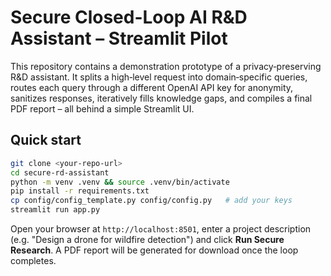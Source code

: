 
# Secure Closed-Loop AI R&D Assistant – Streamlit Pilot

This repository contains a demonstration prototype of a privacy‑preserving R&D assistant.
It splits a high‑level request into domain‑specific queries, routes each query through a
different OpenAI API key for anonymity, sanitizes responses, iteratively fills knowledge gaps,
and compiles a final PDF report – all behind a simple Streamlit UI.

## Quick start

```bash
git clone <your‑repo‑url>
cd secure-rd-assistant
python -m venv .venv && source .venv/bin/activate
pip install -r requirements.txt
cp config/config_template.py config/config.py   # add your keys
streamlit run app.py
```

Open your browser at `http://localhost:8501`, enter a project description
(e.g. "Design a drone for wildfire detection") and click **Run Secure Research**.
A PDF report will be generated for download once the loop completes.
